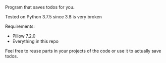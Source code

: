 Program that saves todos for you.

Tested on Python 3.7.5 since 3.8 is very broken

Requirements:
- Pillow 7.2.0
- Everything in this repo

Feel free to reuse parts in your projects of the code or use it to actually save todos.
